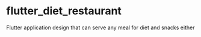 # flutter_diet_restaurant
Flutter application design that can serve any meal for diet and snacks either 
